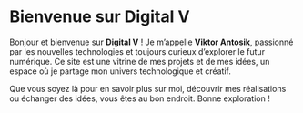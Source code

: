 # Bienvenue sur Digital V

Bonjour et bienvenue sur __Digital V__ !
Je m’appelle __Viktor Antosik__, passionné par les nouvelles technologies et toujours curieux d’explorer le futur numérique. Ce site est une vitrine de mes projets et de mes idées, un espace où je partage mon univers technologique et créatif.

Que vous soyez là pour en savoir plus sur moi, découvrir mes réalisations ou échanger des idées, vous êtes au bon endroit. Bonne exploration !